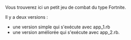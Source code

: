 Vous trouverez ici un petit jeu de combat du type Fortnite.

Il y a deux versions : 
- une version simple qui s'exécute avec app_1.rb
- une version améliorée qui s'exécute avec app_2.rb.
